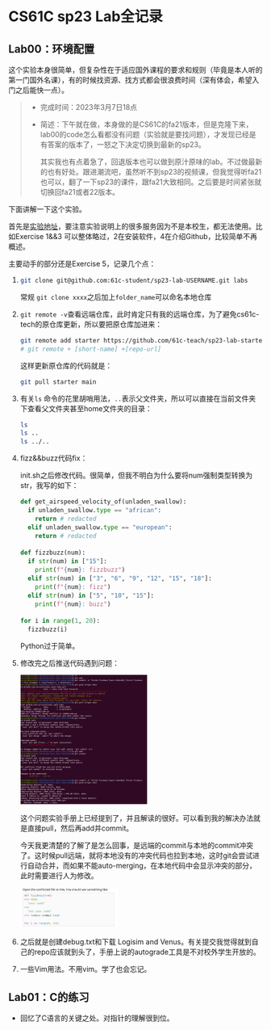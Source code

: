# CS61C sp23 Lab全记录

## Lab00：环境配置

这个实验本身很简单，但复杂性在于适应国外课程的要求和规则（毕竟是本人听的第一门国外名课），有的时候找资源、找方式都会很浪费时间（深有体会，希望入门之后能快一点）。

> - 完成时间：2023年3月7日18点
>
> - 简述：下午就在做，本身做的是CS61C的fa21版本，但是克隆下来，lab00的code怎么看都没有问题（实验就是要找问题），才发现已经是有答案的版本了，一怒之下决定切换到最新的sp23。
>
>   其实我也有点着急了，回退版本也可以做到原汁原味的lab。不过做最新的也有好处。跟进潮流吧，虽然听不到sp23的视频课，但我觉得听fa21也可以，翻了一下sp23的课件，跟fa21大致相同。之后要是时间紧张就切换回fa21或者22版本。

下面讲解一下这个实验。

首先是[实验地址](https://cs61c.org/sp23/labs/lab00/)，要注意实验说明上的很多服务因为不是本校生，都无法使用。比如Exercise 1&&3 可以整体略过，2在安装软件，4在介绍Github，比较简单不再概述。

主要动手的部分还是Exercise 5，记录几个点：

1. ```bash
   git clone git@github.com:61c-student/sp23-lab-USERNAME.git labs
   ```

   常规 `git clone xxxx`之后加上`folder_name`可以命名本地仓库

2. `git remote -v`查看远端仓库，此时肯定只有我的远端仓库，为了避免cs61c-tech的原仓库更新，所以要把原仓库加进来：

   ```bash
   git remote add starter https://github.com/61c-teach/sp23-lab-starter.git
   # git remote + [short-name] +[repo-url]
   ```

   这样更新原仓库的代码就是：

   ```bash
   git pull starter main
   ```

3. 有关`ls` 命令的花里胡哨用法，`..`表示父文件夹，所以可以直接在当前文件夹下查看父文件夹甚至home文件夹的目录：

   ```bash
   ls 
   ls ..
   ls ../..
   ```

4. fizz&&buzz代码fix：

   init.sh之后修改代码。很简单，但我不明白为什么要将num强制类型转换为str，我写的如下：

   ```python
   def get_airspeed_velocity_of(unladen_swallow):
     if unladen_swallow.type == "african":
       return # redacted
     elif unladen_swallow.type == "european":
       return # redacted
   
   def fizzbuzz(num):
     if str(num) in ["15"]:
       print(f"{num}: fizzbuzz")
     elif str(num) in ["3", "6", "9", "12", "15", "18"]:
       print(f"{num}: fizz")
     elif str(num) in ["5", "10", "15"]:
       print(f"{num}: buzz")
   
   for i in range(1, 20):
     fizzbuzz(i)
   ```

   Python过于简单。

5. 修改完之后推送代码遇到问题：

   <img src="lab-pic/1.png" alt="1" style="zoom:25%;" />

   这个问题实验手册上已经提到了，并且解读的很好。可以看到我的解决办法就是直接pull，然后再add并commit。

   今天我更清楚的了解了是怎么回事，是远端的commit与本地的commit冲突了。这时候pull远端，就将本地没有的冲突代码也拉到本地，这时git会尝试进行自动合并，而如果不能auto-merging，在本地代码中会显示冲突的部分，此时需要进行人为修改。

   <img src="lab-pic/2.png" alt="1" style="zoom:25%;" />

6. 之后就是创建debug.txt和下载 Logisim and Venus。有关提交我觉得就到自己的repo应该就到头了，手册上说的autograde工具是不对校外学生开放的。

7. 一些Vim用法。不用vim。学了也会忘记。



## Lab01：C的练习

- 回忆了C语言的关键之处。对指针的理解很到位。